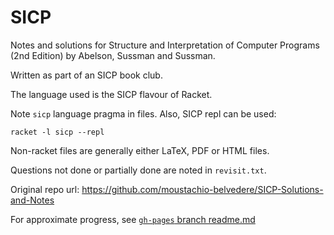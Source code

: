 SICP
====

Notes and solutions for Structure and Interpretation of Computer Programs (2nd Edition) by Abelson, Sussman and Sussman.

Written as part of an SICP book club.

The language used is the SICP flavour of Racket.

Note `sicp` language pragma in files. Also, SICP repl can be used:

`racket -l sicp --repl`

Non-racket files are generally either LaTeX, PDF or HTML files.

Questions not done or partially done are noted in `revisit.txt`.

Original repo url: https://github.com/moustachio-belvedere/SICP-Solutions-and-Notes

For approximate progress, see [`gh-pages` branch readme.md](https://github.com/moustachio-belvedere/SICP-Solutions-and-Notes/tree/gh-pages)
